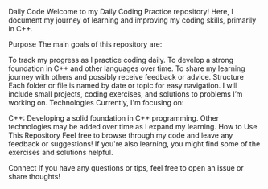 Daily Code
Welcome to my Daily Coding Practice repository! Here, I document my journey of learning and improving my coding skills, primarily in C++.

Purpose
The main goals of this repository are:

To track my progress as I practice coding daily.
To develop a strong foundation in C++ and other languages over time.
To share my learning journey with others and possibly receive feedback or advice.
Structure
Each folder or file is named by date or topic for easy navigation.
I will include small projects, coding exercises, and solutions to problems I’m working on.
Technologies
Currently, I'm focusing on:

C++: Developing a solid foundation in C++ programming.
Other technologies may be added over time as I expand my learning.
How to Use This Repository
Feel free to browse through my code and leave any feedback or suggestions! If you're also learning, you might find some of the exercises and solutions helpful.

Connect
If you have any questions or tips, feel free to open an issue or share thoughts!

